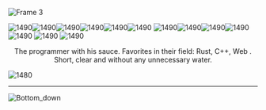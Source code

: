 

![Frame 3](https://github.com/VL4STEL1N/VL4STEL1N/assets/127986242/00b285a7-7f88-476d-92f7-4ef78bbccb44)


![1490](https://github.com/VL4STEL1N/VL4STEL1N/assets/127986242/46b33866-3d33-49c4-8ecb-0b723842b7a4)![1490](https://github.com/VL4STEL1N/VL4STEL1N/assets/127986242/46b33866-3d33-49c4-8ecb-0b723842b7a4)![1490](https://github.com/VL4STEL1N/VL4STEL1N/assets/127986242/46b33866-3d33-49c4-8ecb-0b723842b7a4)![1490](https://github.com/VL4STEL1N/VL4STEL1N/assets/127986242/46b33866-3d33-49c4-8ecb-0b723842b7a4)![1490](https://github.com/VL4STEL1N/VL4STEL1N/assets/127986242/46b33866-3d33-49c4-8ecb-0b723842b7a4)![1490](https://github.com/VL4STEL1N/VL4STEL1N/assets/127986242/46b33866-3d33-49c4-8ecb-0b723842b7a4) ![1490](https://github.com/VL4STEL1N/VL4STEL1N/assets/127986242/46b33866-3d33-49c4-8ecb-0b723842b7a4)![1490](https://github.com/VL4STEL1N/VL4STEL1N/assets/127986242/46b33866-3d33-49c4-8ecb-0b723842b7a4)![1490](https://github.com/VL4STEL1N/VL4STEL1N/assets/127986242/46b33866-3d33-49c4-8ecb-0b723842b7a4)![1490](https://github.com/VL4STEL1N/VL4STEL1N/assets/127986242/46b33866-3d33-49c4-8ecb-0b723842b7a4)![1490](https://github.com/VL4STEL1N/VL4STEL1N/assets/127986242/46b33866-3d33-49c4-8ecb-0b723842b7a4) ![1490](https://github.com/VL4STEL1N/VL4STEL1N/assets/127986242/46b33866-3d33-49c4-8ecb-0b723842b7a4) ![1490](https://github.com/VL4STEL1N/VL4STEL1N/assets/127986242/46b33866-3d33-49c4-8ecb-0b723842b7a4)<p align="center">The programmer with his sauce. Favorites in their field: Rust, C++, Web . Short, clear and without any unnecessary water.</p>![1480](https://github.com/VL4STEL1N/VL4STEL1N/assets/127986242/141257a7-f556-4dc3-9804-7fe65b7a9a90)

 



---
![Bottom_down](https://github.com/VL4STEL1N/VL4STEL1N/assets/127986242/1964ca21-6df7-4554-95ea-9ff879f52336)
<svg viewBox="0 0 115 25" xmlns="http://www.w3.org/2000/svg" xmlns:xlink="http://www.w3.org/1999/xlink">


